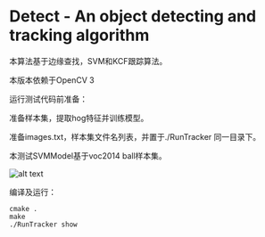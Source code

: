 # Detect - An object detecting and tracking algorithm

本算法基于边缘查找，SVM和KCF跟踪算法。

本版本依赖于OpenCV 3

运行测试代码前准备：

准备样本集，提取hog特征并训练模型。

准备images.txt，样本集文件名列表，并置于./RunTracker 同一目录下。

本测试SVMModel基于voc2014 ball样本集。

![alt text](https://github.com/SYSU-QuadCopter-2014-Team/Detect/blob/master/ball/00000001.jpg)

编译及运行：

```
cmake .
make
./RunTracker show
